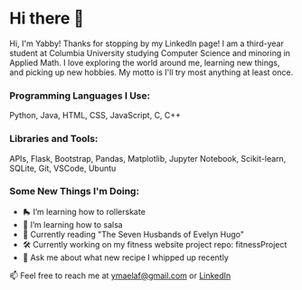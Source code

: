 # Hi there 🤗

<!--
**Yabsram/Yabsram** is a ✨ _special_ ✨ repository because its `README.md` (this file) appears on your GitHub profile.
-->
Hi, I'm Yabby! Thanks for stopping by my LinkedIn page! I am a third-year student at Columbia University studying Computer Science and minoring in Applied Math.
I love exploring the world around me, learning new things, and picking up new hobbies. My motto is I'll try most anything at least once.

### Programming Languages I Use:
Python,
Java,
HTML, CSS, JavaScript,
C,
C++

### Libraries and Tools:
APIs,
Flask,
Bootstrap,
Pandas,
Matplotlib,
Jupyter Notebook,
Scikit-learn,
SQLite,
Git,
VSCode,
Ubuntu



### Some New Things I'm Doing:
- 🛼 I’m learning how to rollerskate
- 💃 I’m learning how to salsa
- 📖 Currently reading "The Seven Husbands of Evelyn Hugo"
- 🛠️ Currently working on my fitness website project repo: fitnessProject
- 💬 Ask me about what new recipe I whipped up recently

📫 Feel free to reach me at ymaelaf@gmail.com or [LinkedIn](https://www.linkedin.com/in/yabsra-maelaf/)

